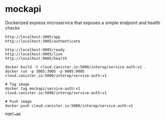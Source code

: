 # mockapi
Dockerized express microservice that exposes a simple endpoint and health checks

```
http://localhost:3005/app
http://localhost:3005/authenticate

http://localhost:9005/ready
http://localhost:9005/live
http://localhost:9005/health
```

```
docker build -t cloud.canister.io:5000/interop/service-auth:v1 .
docker run -p 3005:3005 -p 9005:9005 cloud.canister.io:5000/interop/service-auth:v1

# Tag image
docker tag mockapi/service-auth:v1 cloud.canister.io:5000/interop/service-auth:v1

# Push image
docker push cloud.canister.io:5000/interop/service-auth:v1
```

```
PORT=80
```